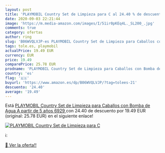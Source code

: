 ```yaml
---
layout: post
title: 'PLAYMOBIL Country Set de Limpieza para C al 24.40 % de descuento'
date: 2020-09-03 22:21:44
image: 'https://m.media-amazon.com/images/I/51ir0pKEq4L._SL200_.jpg'
comments: true
category: ofertas
author: ring
slug: 'B06WVQLVJP-es PLAYMOBIL Country Set de Limpieza para Caballos con Bomba...'
tags: tole.es, playmobil
actualPrice: 19.49 EUR
currency: EUR
price: 19.49
comparePrice: 25.78 EUR
prodname: 'PLAYMOBIL Country Set de Limpieza para Caballos con Bomba de Agua  A partir de 5 años  6929 '
country: 'es'
flag: '🇪🇸'
buyurl: 'https://www.amazon.es/dp/B06WVQLVJP/?tag=tolees-21'
descuento: '24.40'
average: '19.49'
---
```


Está [PLAYMOBIL Country Set de Limpieza para Caballos con Bomba de Agua  A partir de 5 años  6929 ](https://www.amazon.es/dp/B06WVQLVJP/?tag=tolees-21) con 24.40 de descuento por 19.49 EUR (original: 25.78 EUR) en el siguiente enlace!

[![PLAYMOBIL Country Set de Limpieza para C](https://m.media-amazon.com/images/I/51ir0pKEq4L._SL200_.jpg)](https://www.amazon.es/dp/B06WVQLVJP/?tag=tolees-21)

ℹ️:


[🛒 Ver la oferta!!](https://www.amazon.es/dp/B06WVQLVJP/?tag=tolees-21)
